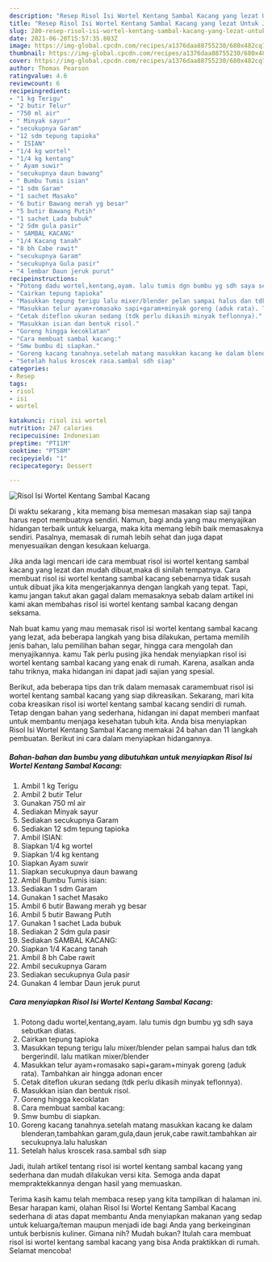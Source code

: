 ```yaml
---
description: "Resep Risol Isi Wortel Kentang Sambal Kacang yang lezat Untuk Jualan"
title: "Resep Risol Isi Wortel Kentang Sambal Kacang yang lezat Untuk Jualan"
slug: 280-resep-risol-isi-wortel-kentang-sambal-kacang-yang-lezat-untuk-jualan
date: 2021-06-20T15:57:35.803Z
image: https://img-global.cpcdn.com/recipes/a1376daa88755230/680x482cq70/risol-isi-wortel-kentang-sambal-kacang-foto-resep-utama.jpg
thumbnail: https://img-global.cpcdn.com/recipes/a1376daa88755230/680x482cq70/risol-isi-wortel-kentang-sambal-kacang-foto-resep-utama.jpg
cover: https://img-global.cpcdn.com/recipes/a1376daa88755230/680x482cq70/risol-isi-wortel-kentang-sambal-kacang-foto-resep-utama.jpg
author: Thomas Pearson
ratingvalue: 4.6
reviewcount: 6
recipeingredient:
- "1 kg Terigu"
- "2 butir Telur"
- "750 ml air"
- " Minyak sayur"
- "secukupnya Garam"
- "12 sdm tepung tapioka"
- " ISIAN"
- "1/4 kg wortel"
- "1/4 kg kentang"
- " Ayam suwir"
- "secukupnya daun bawang"
- " Bumbu Tumis isian"
- "1 sdm Garam"
- "1 sachet Masako"
- "6 butir Bawang merah yg besar"
- "5 butir Bawang Putih"
- "1 sachet Lada bubuk"
- "2 Sdm gula pasir"
- " SAMBAL KACANG"
- "1/4 Kacang tanah"
- "8 bh Cabe rawit"
- "secukupnya Garam"
- "secukupnya Gula pasir"
- "4 lembar Daun jeruk purut"
recipeinstructions:
- "Potong dadu wortel,kentang,ayam. lalu tumis dgn bumbu yg sdh saya sebutkan diatas."
- "Cairkan tepung tapioka"
- "Masukkan tepung terigu lalu mixer/blender pelan sampai halus dan tdk bergerindil. lalu matikan mixer/blender"
- "Masukkan telur ayam+romasako sapi+garam+minyak goreng (aduk rata). Tambahkan air hingga adonan encer"
- "Cetak diteflon ukuran sedang (tdk perlu dikasih minyak teflonnya)."
- "Masukkan isian dan bentuk risol."
- "Goreng hingga kecoklatan"
- "Cara membuat sambal kacang:"
- "Smw bumbu di siapkan."
- "Goreng kacang tanahnya.setelah matang masukkan kacang ke dalam blenderan,tambahkan garam,gula,daun jeruk,cabe rawit.tambahkan air secukupnya.lalu haluskan"
- "Setelah halus kroscek rasa.sambal sdh siap"
categories:
- Resep
tags:
- risol
- isi
- wortel

katakunci: risol isi wortel 
nutrition: 247 calories
recipecuisine: Indonesian
preptime: "PT11M"
cooktime: "PT58M"
recipeyield: "1"
recipecategory: Dessert

---
```



![Risol Isi Wortel Kentang Sambal Kacang](https://img-global.cpcdn.com/recipes/a1376daa88755230/680x482cq70/risol-isi-wortel-kentang-sambal-kacang-foto-resep-utama.jpg)

Di waktu  sekarang , kita memang bisa memesan masakan siap saji tanpa harus repot membuatnya sendiri. Namun, bagi anda yang mau menyajikan hidangan terbaik untuk keluarga, maka kita memang lebih baik memasaknya sendiri. Pasalnya, memasak di rumah lebih sehat dan juga dapat menyesuaikan dengan kesukaan keluarga.

Jika anda lagi mencari ide cara membuat risol isi wortel kentang sambal kacang yang lezat dan mudah dibuat,maka di sinilah tempatnya. Cara membuat risol isi wortel kentang sambal kacang  sebenarnya tidak susah untuk dibuat jika kita mengerjakannya dengan langkah yang tepat. Tapi, kamu jangan takut akan gagal dalam memasaknya 
sebab dalam artikel ini kami akan membahas risol isi wortel kentang sambal kacang dengan seksama.  



Nah buat kamu yang mau memasak risol isi wortel kentang sambal kacang yang lezat, ada beberapa langkah yang bisa dilakukan, pertama memilih jenis bahan, lalu pemilihan bahan segar, hingga cara mengolah dan menyajikannya. kamu Tak perlu pusing jika hendak menyiapkan risol isi wortel kentang sambal kacang yang enak di rumah. Karena, asalkan anda  tahu triknya, maka hidangan ini dapat jadi sajian yang spesial.

Berikut, ada beberapa tips dan trik dalam memasak caramembuat risol isi wortel kentang sambal kacang yang siap dikreasikan. Sekarang, mari kita coba kreasikan risol isi wortel kentang sambal kacang sendiri di rumah. Tetap dengan bahan yang sederhana, hidangan ini dapat memberi manfaat untuk membantu menjaga kesehatan tubuh kita. Anda bisa menyiapkan Risol Isi Wortel Kentang Sambal Kacang memakai 24 bahan dan 11 langkah pembuatan. Berikut ini cara dalam menyiapkan hidangannya.

<!--inarticleads1-->

##### Bahan-bahan dan bumbu yang dibutuhkan untuk menyiapkan Risol Isi Wortel Kentang Sambal Kacang:

1. Ambil 1 kg Terigu
1. Ambil 2 butir Telur
1. Gunakan 750 ml air
1. Sediakan  Minyak sayur
1. Sediakan secukupnya Garam
1. Sediakan 12 sdm tepung tapioka
1. Ambil  ISIAN:
1. Siapkan 1/4 kg wortel
1. Siapkan 1/4 kg kentang
1. Siapkan  Ayam suwir
1. Siapkan secukupnya daun bawang
1. Ambil  Bumbu Tumis isian:
1. Sediakan 1 sdm Garam
1. Gunakan 1 sachet Masako
1. Ambil 6 butir Bawang merah yg besar
1. Ambil 5 butir Bawang Putih
1. Gunakan 1 sachet Lada bubuk
1. Sediakan 2 Sdm gula pasir
1. Sediakan  SAMBAL KACANG:
1. Siapkan 1/4 Kacang tanah
1. Ambil 8 bh Cabe rawit
1. Ambil secukupnya Garam
1. Sediakan secukupnya Gula pasir
1. Gunakan 4 lembar Daun jeruk purut




<!--inarticleads2-->

##### Cara menyiapkan Risol Isi Wortel Kentang Sambal Kacang:

1. Potong dadu wortel,kentang,ayam. lalu tumis dgn bumbu yg sdh saya sebutkan diatas.
1. Cairkan tepung tapioka
1. Masukkan tepung terigu lalu mixer/blender pelan sampai halus dan tdk bergerindil. lalu matikan mixer/blender
1. Masukkan telur ayam+romasako sapi+garam+minyak goreng (aduk rata). Tambahkan air hingga adonan encer
1. Cetak diteflon ukuran sedang (tdk perlu dikasih minyak teflonnya).
1. Masukkan isian dan bentuk risol.
1. Goreng hingga kecoklatan
1. Cara membuat sambal kacang:
1. Smw bumbu di siapkan.
1. Goreng kacang tanahnya.setelah matang masukkan kacang ke dalam blenderan,tambahkan garam,gula,daun jeruk,cabe rawit.tambahkan air secukupnya.lalu haluskan
1. Setelah halus kroscek rasa.sambal sdh siap




Jadi, itulah artikel tentang  risol isi wortel kentang sambal kacang  yang sederhana dan mudah dilakukan versi kita. Semoga anda dapat mempraktekkannya dengan hasil yang memuaskan. 

Terima kasih kamu telah membaca resep yang kita tampilkan di halaman ini. Besar harapan kami, olahan  Risol Isi Wortel Kentang Sambal Kacang sederhana di atas dapat membantu Anda menyiapkan makanan yang sedap untuk keluarga/teman maupun menjadi ide bagi Anda yang berkeinginan untuk berbisnis kuliner. Gimana nih? Mudah bukan? Itulah cara membuat risol isi wortel kentang sambal kacang yang bisa Anda praktikkan di rumah. Selamat mencoba!

